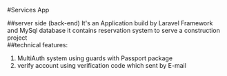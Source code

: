 #Services App

##server side (back-end)
It's an Application build by Laravel Framework and MySql database
it contains reservation system to serve a construction project  
##technical features:
1. MultiAuth system using guards with Passport package
2. verify account using verification code which sent by E-mail
